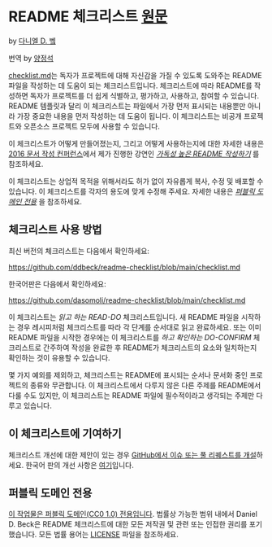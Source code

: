 # README 체크리스트 [원문](https://github.com/ddbeck/readme-checklist)

by [다니엘 D. 벸](https://twitter.com/ddbeck)

번역 by [양정석](https://blog.dasomoli.org)

[checklist.md](checklist.md)는 독자가 프로젝트에 대해 자신감을 가질 수 있도록 도와주는
README 파일을 작성하는 데 도움이 되는 체크리스트입니다. 체크리스트에 따라 README를 작성하면 독자가
프로젝트를 더 쉽게 식별하고, 평가하고, 사용하고, 참여할 수 있습니다. README 템플릿과 달리 이
체크리스트는 파일에서 가장 먼저 표시되는 내용뿐만 아니라 가장 중요한 내용을 먼저 작성하는 데 도움이
됩니다. 이 체크리스트는 비공개 프로젝트와 오픈소스 프로젝트 모두에 사용할 수 있습니다.

이 체크리스트가 어떻게 만들어졌는지, 그리고 어떻게 사용하는지에 대한 자세한 내용은
[2016 문서 작성 컨퍼런스](http://www.writethedocs.org/conf/na/2016/)에서 제가 진행한
강연인 *[가독성 높은 README 작성하기](http://www.writethedocs.org/conf/na/2016/)* 를
참조하세요.

이 체크리스트는 상업적 목적을 위해서라도 허가 없이 자유롭게 복사, 수정 및 배포할 수 있습니다.
이 체크리스트를 각자의 용도에 맞게 수정해 주세요. 자세한 내용은 *[퍼블릭 도메인 전용](#퍼블릭-도메인-전용)*
을 참조하세요.


## 체크리스트 사용 방법

최신 버전의 체크리스트는 다음에서 확인하세요:

https://github.com/ddbeck/readme-checklist/blob/main/checklist.md

한국어판은 다음에서 확인하세요:

https://github.com/dasomoli/readme-checklist/blob/main/checklist.md

이 체크리스트는 *읽고 하는 READ-DO* 체크리스트입니다. 새 README 파일을 시작하는 경우 레시피처럼
체크리스트를 따라 각 단계를 순서대로 읽고 완료하세요. 또는 이미 README 파일을 시작한 경우에는 이
체크리스트를 *하고 확인하는 DO-CONFIRM* 체크리스트로 간주하여 작성을 완료한 후 README가 체크리스트의
요소와 일치하는지 확인하는 것이 유용할 수 있습니다.

몇 가지 예외를 제외하고, 체크리스트는 README에 표시되는 순서나 문서화 중인 프로젝트의 종류와 무관합니다.
이 체크리스트에서 다루지 않은 다른 주제를 README에서 다룰 수도 있지만, 이 체크리스트는 README 파일에
필수적이라고 생각되는 주제만 다루고 있습니다.


## 이 체크리스트에 기여하기

체크리스트 개선에 대한 제안이 있는 경우 [GitHub에서 이슈 또는 풀 리퀘스트를 개설](https://github.com/ddbeck/readme-checklist/)하세요.
한국어 판의 개선 사항은 [여기](https://github.com/dasomoli/readme-checklist/)입니다.


## 퍼블릭 도메인 전용
[이 작업물은 퍼블릭 도메인(CC0 1.0) 전용입니다](http://creativecommons.org/publicdomain/zero/1.0/).
법률상 가능한 범위 내에서 Daniel D. Beck은 README 체크리스트에 대한 모든 저작권 및 관련 또는
인접한 권리를 포기했습니다. 모든 법률 용어는 [LICENSE](LICENSE) 파일을 참조하세요.
